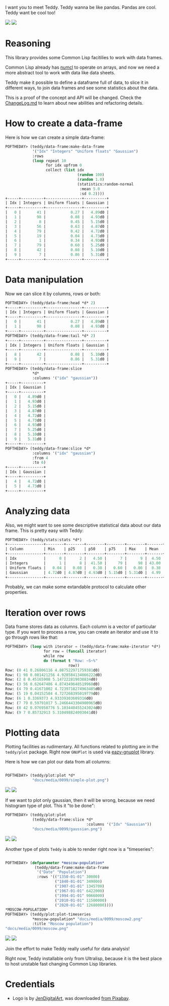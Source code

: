 I want you to meet Teddy. Teddy wanna be like pandas. Pandas are cool. Teddy want be cool too!

![](teddy-bear.png)
![](docs/teddy-bear.png)

# Reasoning

This library provides some Common Lisp facitilies to work with data frames.

Common Lisp already has [numcl](https://github.com/numcl/numcl) to operate on arrays, and now we need
a more abstract tool to work with data like data sheets.

Teddy make it possible to define a dataframe full of data, to slice it in different ways, to join data frames
and see some statistics about the data.

This is a proof of the concept and API will be changed. Check the
[ChangeLog.md](ChangeLog.md) to learn about new abilities and refactoring details.

# How to create a data-frame

Here is how we can create a simple data-frame:

```lisp
POFTHEDAY> (teddy/data-frame:make-data-frame
            '("Idx" "Integers" "Uniform floats" "Gaussian")
            :rows
            (loop repeat 10
                  for idx upfrom 0
                  collect (list idx
                                (random 100)
                                (random 1.0)
                                (statistics:random-normal
                                 :mean 5.0
                                 :sd 0.2))))
+-----+----------+----------------+----------+
| Idx | Integers | Uniform floats | Gaussian |
+-----+----------+----------------+----------+
|   0 |       41 |           0.27 |   4.89d0 |
|   1 |       98 |           0.08 |   4.93d0 |
|   2 |        8 |           0.45 |   5.15d0 |
|   3 |       56 |           0.63 |   4.87d0 |
|   4 |       79 |           0.42 |   4.72d0 |
|   5 |       19 |           0.04 |   4.73d0 |
|   6 |        1 |           0.34 |   4.93d0 |
|   7 |       79 |           0.60 |   5.25d0 |
|   8 |       42 |           0.08 |   5.10d0 |
|   9 |        7 |           0.86 |   5.31d0 |
+-----+----------+----------------+----------+
```

# Data manipulation

Now we can slice it by columns, rows or both:

```lisp
POFTHEDAY> (teddy/data-frame:head *d* 2)
+-----+----------+----------------+----------+
| Idx | Integers | Uniform floats | Gaussian |
+-----+----------+----------------+----------+
|   0 |       41 |           0.27 |   4.89d0 |
|   1 |       98 |           0.08 |   4.93d0 |
+-----+----------+----------------+----------+
POFTHEDAY> (teddy/data-frame:tail *d* 2)
+-----+----------+----------------+----------+
| Idx | Integers | Uniform floats | Gaussian |
+-----+----------+----------------+----------+
|   8 |       42 |           0.08 |   5.10d0 |
|   9 |        7 |           0.86 |   5.31d0 |
+-----+----------+----------------+----------+
POFTHEDAY> (teddy/data-frame:slice
            *d*
            :columns '("idx" "gaussian"))
+-----+----------+
| Idx | Gaussian |
+-----+----------+
|   0 |   4.89d0 |
|   1 |   4.93d0 |
|   2 |   5.15d0 |
|   3 |   4.87d0 |
|   4 |   4.72d0 |
|   5 |   4.73d0 |
|   6 |   4.93d0 |
|   7 |   5.25d0 |
|   8 |   5.10d0 |
|   9 |   5.31d0 |
+-----+----------+
POFTHEDAY> (teddy/data-frame:slice *d*
            :columns '("idx" "gaussian")
            :from 4
            :to 6)
+-----+----------+
| Idx | Gaussian |
+-----+----------+
|   4 |   4.72d0 |
|   5 |   4.73d0 |
+-----+----------+
```

# Analyzing data

Also, we might want to see some descriptive statistical data about our
data frame. This is pretty easy with Teddy:

```lisp
POFTHEDAY> (teddy/stats:stats *d*)
+----------------+--------+--------+--------+--------+--------+-------+-------+---------+
| Column         | Min    | p25    | p50    | p75    | Max    | Mean  | SD    | Sum     |
+----------------+--------+--------+--------+--------+--------+-------+-------+---------+
| Idx            |      0 |      2 |   4.50 |      7 |      9 |  4.50 |  3.03 |      45 |
| Integers       |      1 |      8 |  41.50 |     79 |     98 | 43.00 | 34.40 |     430 |
| Uniform floats |   0.04 |   0.08 |   0.38 |   0.60 |   0.86 |  0.38 |  0.27 |    3.75 |
| Gaussian       | 4.72d0 | 4.87d0 | 4.93d0 | 5.15d0 | 5.31d0 |  4.99 |  0.20 | 49.88d0 |
+----------------+--------+--------+--------+--------+--------+-------+-------+---------+
```

Probably, we can make some extandable protocol to calculate other
properties.

# Iteration over rows

Data frame stores data as columns. Each column is a vector of particular
type. If you want to process a row, you can create an iterator and use
it to go through rows like that:

```lisp
POFTHEDAY> (loop with iterator = (teddy/data-frame:make-iterator *d*)
                 for row = (funcall iterator)
                 while row
                 do (format t "Row: ~S~%"
                            row))
Row: (0 41 0.26806116 4.887522971759381d0)
Row: (1 98 0.081421256 4.928584134866222d0)
Row: (2 8 0.45165908 5.147222819038834d0)
Row: (3 56 0.62647486 4.874349648519968d0)
Row: (4 79 0.41671002 4.7239718274963485d0)
Row: (5 19 0.04152584 4.727268395019779d0)
Row: (6 1 0.3369373 4.93339303609316d0)
Row: (7 79 0.59791017 5.2466443304900965d0)
Row: (8 42 0.076958776 5.103448455243024d0)
Row: (9 7 0.85732913 5.310498824093041d0)

```

# Plotting data

Plotting facilities as rudimentary. All functions related to plotting
are in the `teddy/plot` package. Right now `GNUPlot` is used via
[eazy-gnuplot](http://quickdocs.org/eazy-gnuplot/) library.

Here is how we can plot our data from all columns:

```lisp

POFTHEDAY> (teddy/plot:plot *d*
            "docs/media/0099/simple-plot.png")
```

![](simple-plot.png)
![](docs/simple-plot.png)

If we want to plot only gaussian, then it will be wrong, because we need
histogram type of plot. This it "to be done":

```lisp
POFTHEDAY> (teddy/plot:plot
            (teddy/data-frame:slice *d*
                                    :columns '("Idx" "Gaussian"))
            "docs/media/0099/gaussian.png")
```

![](gaussian.png)
![](docs/gaussian.png)

Another type of plots `Teddy` is able to render right now is a
"timeseries":

```lisp

POFTHEDAY> (defparameter *moscow-population*
             (teddy/data-frame:make-data-frame
              '("Date" "Population")
              :rows '(("1350-01-01" 30000)
                      ("1840-01-01" 349000)
                      ("1907-01-01" 1345700)
                      ("1967-01-01" 6422000)
                      ("1994-01-01" 9066000)
                      ("2010-01-01" 11500000)
                      ("2020-01-01" 12680000))))
*MOSCOW-POPULATION*
POFTHEDAY> (teddy/plot:plot-timeseries
            *moscow-population* "docs/media/0099/moscow2.png"
            :title "Moscow population")
"docs/media/0099/moscow.png"
```

![](moscow.png)
![](docs/moscow.png)

Join the effort to make Teddy really useful for data analysis!

Right now, Teddy installable only from Ultralisp, because it is the best
place to host unstable fast changing Common Lisp libraries.



# Credentials

* Logo is by [JenDigitalArt](https://pixabay.com/users/jendigitalart-6490932/?tab=about), was downloaded [from Pixabay](https://pixabay.com/illustrations/bear-cute-bear-cartoon-adorable-3189349/).

